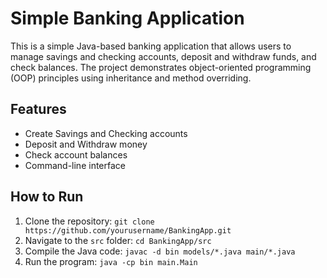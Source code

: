 # Simple Banking Application

This is a simple Java-based banking application that allows users to manage savings and checking accounts, deposit and withdraw funds, and check balances. The project demonstrates object-oriented programming (OOP) principles using inheritance and method overriding.

## Features
- Create Savings and Checking accounts
- Deposit and Withdraw money
- Check account balances
- Command-line interface

## How to Run
1. Clone the repository: `git clone https://github.com/yourusername/BankingApp.git`
2. Navigate to the `src` folder: `cd BankingApp/src`
3. Compile the Java code: `javac -d bin models/*.java main/*.java`
4. Run the program: `java -cp bin main.Main`
